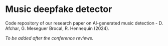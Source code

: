 # Music deepfake detector
Code repository of our research paper on AI-generated music detection - D. Afchar, G. Meseguer Brocal, R. Hennequin (2024).

_To be added after the conference reviews._
